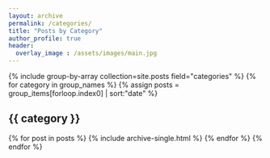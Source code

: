 ```yaml
---
layout: archive
permalink: /categories/
title: "Posts by Category"
author_profile: true
header:
  overlay_image : /assets/images/main.jpg
---
```

{% include group-by-array collection=site.posts field="categories" %}
{% for category in group_names %}
  {% assign posts = group_items[forloop.index0] | sort:"date" %}
  <h2 id="{{ category | slugify }}" class="archive__subtitle">{{ category }}</h2>
  {% for post in posts %}
    {% include archive-single.html %}
  {% endfor %}
{% endfor %}

